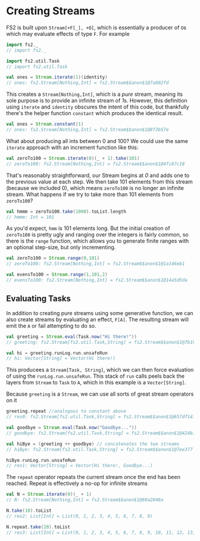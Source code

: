 # Creating Streams

FS2 is built upon `Stream[+F[_], +O]`, which is essentially a producer of `O`s which may evaluate effects of type `F`. For example
```scala
import fs2._
// import fs2._

import fs2.util.Task
// import fs2.util.Task

val ones = Stream.iterate(1)(identity)
// ones: fs2.Stream[Nothing,Int] = fs2.Stream$$anon$1@7a802fd
```
This creates a `Stream[Nothing,Int]`, which is a _pure_ stream, meaning its sole purpose is to provide an infinite stream of *1*s. However, this definition using `iterate` and `identity` obscures the intent of this code, but thankfully there's the helper function `constant` which produces the identical result.
```scala
val ones = Stream.constant(1)
// ones: fs2.Stream[Nothing,Int] = fs2.Stream$$anon$1@8f3b57e
```

What about producing all ints between 0 and 100? We could use the same `iterate` approach with an increment function like this:
```scala
val zeroTo100 = Stream.iterate(0)(_ + 1).take(101)
// zeroTo100: fs2.Stream[Nothing,Int] = fs2.Stream$$anon$1@4fc87c18
```
That's reasonably straightforward, our Stream begins at *0* and adds one to the previous value at each step. We then take 101 elements from this stream (because we included 0), which means `zeroTo100` is no longer an infinite stream. What happens if we try to take more than 101 elements from `zeroTo100`?
```scala
val hmmm = zeroTo100.take(1000).toList.length
// hmmm: Int = 101
```
As you'd expect, `hmm` is 101 elements long. But the initial creation of `zeroTo100` is pretty ugly and ranging over the integers is fairly common, so there is the `range` function, which allows you to generate finite ranges with an optional step-size, but only incrementing.
```scala
val zeroTo100 = Stream.range(0,101)
// zeroTo100: fs2.Stream[Nothing,Int] = fs2.Stream$$anon$1@1a146eb1

val evensTo100 = Stream.range(1,101,2)
// evensTo100: fs2.Stream[Nothing,Int] = fs2.Stream$$anon$1@14a5d5da
```

## Evaluating Tasks
In addition to creating pure streams using some generative function, we can also create streams by evaluating an effect, `F[A]`. The resulting stream will emit the `A` or fail attempting to do so.
```scala
val greeting = Stream.eval(Task.now("Hi there!"))
// greeting: fs2.Stream[fs2.util.Task,String] = fs2.Stream$$anon$1@7b19e2fd

val hi = greeting.runLog.run.unsafeRun
// hi: Vector[String] = Vector(Hi there!)
```
This producees a `Stream[Task, String]`, which we can then force evaluation of using the `runLog.run.unsafeRun`. This stack of `run` calls peels back the layers from `Stream` to `Task`  to `A`, which in this example is a `Vector[String]`.

Because `greeting` is a `Stream`, we can use all sorts of great stream operators on it
```scala
greeting.repeat //analogous to constant above
// res0: fs2.Stream[fs2.util.Task,String] = fs2.Stream$$anon$1@657df141

val goodbye = Stream.eval(Task.now("Goodbye..."))
// goodbye: fs2.Stream[fs2.util.Task,String] = fs2.Stream$$anon$1@424b10a

val hiBye = (greeting ++ goodbye) // concatenates the two streams
// hiBye: fs2.Stream[fs2.util.Task,String] = fs2.Stream$$anon$1@7ee377

hiBye.runLog.run.unsafeRun
// res1: Vector[String] = Vector(Hi there!, Goodbye...)
```

The `repeat` operator repeats the current stream once the end has been reached. Repeat is effectively a no-op for infinite streams
```scala
val N = Stream.iterate(0)(_ + 1)
// N: fs2.Stream[Nothing,Int] = fs2.Stream$$anon$1@60a2848a

N.take(10).toList
// res2: List[Int] = List(0, 1, 2, 3, 4, 5, 6, 7, 8, 9)

N.repeat.take(20).toList
// res3: List[Int] = List(0, 1, 2, 3, 4, 5, 6, 7, 8, 9, 10, 11, 12, 13, 14, 15, 16, 17, 18, 19)
```
